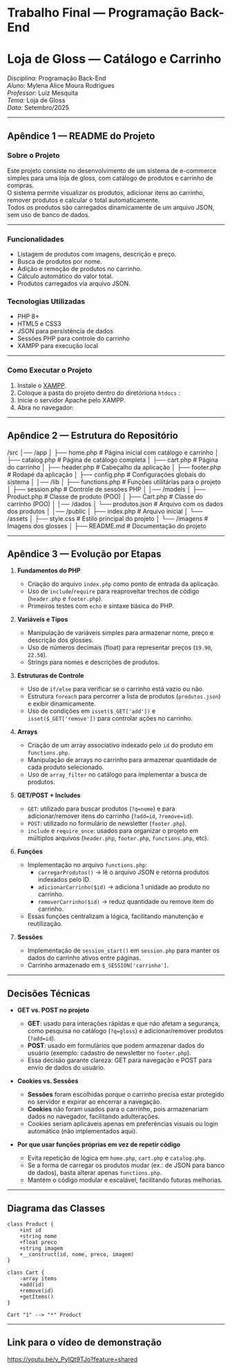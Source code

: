 # Trabalho Final — Programação Back-End
# Loja de Gloss — Catálogo e Carrinho

*Disciplina:* Programação Back-End  
*Aluno:* Mylena Alice Moura Rodrigues  
*Professor:* Luiz Mesquita  
*Tema:* Loja de Gloss  
*Data:* Setembro/2025  

---

## Apêndice 1 — README do Projeto

###  Sobre o Projeto
Este projeto consiste no desenvolvimento de um sistema de e-commerce simples para uma loja de gloss, com catálogo de produtos e carrinho de compras.  
O sistema permite visualizar os produtos, adicionar itens ao carrinho, remover produtos e calcular o total automaticamente.  
Todos os produtos são carregados dinamicamente de um arquivo JSON, sem uso de banco de dados.

---

### Funcionalidades
- Listagem de produtos com imagens, descrição e preço.
- Busca de produtos por nome.
- Adição e remoção de produtos no carrinho.
- Cálculo automático do valor total.
- Produtos carregados via arquivo JSON.



### Tecnologias Utilizadas
- PHP 8+
- HTML5 e CSS3
- JSON para persistência de dados
- Sessões PHP para controle do carrinho
- XAMPP para execução local

---

###  Como Executar o Projeto
1. Instale o [XAMPP](https://www.apachefriends.org/pt_br/index.html).
2. Coloque a pasta do projeto dentro do diretóriona `htdocs` :
3. Inicie o servidor Apache pelo XAMPP.
4. Abra no navegador:


---

## Apêndice 2 — Estrutura do Repositório


/src
│── /app
│   ├── home.php          # Página inicial com catálogo e carrinho
│   ├── catalog.php       # Página de catálogo completa
│   ├── cart.php          # Página do carrinho
│   ├── header.php        # Cabeçalho da aplicação
│   ├── footer.php        # Rodapé da aplicação
│   ├── config.php        # Configurações globais do sistema
│
│── /lib
│   ├── functions.php     # Funções utilitárias para o projeto
│   ├── session.php       # Controle de sessões PHP
│
│── /models
│   ├── Product.php       # Classe de produto (POO)
│   ├── Cart.php          # Classe do carrinho (POO)
│
│── /dados
│   └── produtos.json     # Arquivo com os dados dos produtos
│
│── /public
│   ├── index.php         # Arquivo inicial 
│   └── /assets
│       ├── style.css     # Estilo principal do projeto
│       └── /imagens      # Imagens dos glosses
│
├── README.md             # Documentação do projeto






---

## Apêndice 3 — Evolução por Etapas

1. **Fundamentos do PHP**  
   - Criação do arquivo `index.php` como ponto de entrada da aplicação.  
   - Uso de `include`/`require` para reaproveitar trechos de código (`header.php` e `footer.php`).  
   - Primeiros testes com `echo` e sintaxe básica do PHP.  

2. **Variáveis e Tipos**  
   - Manipulação de variáveis simples para armazenar nome, preço e descrição dos glosses.  
   - Uso de números decimais (float) para representar preços (`19.90`, `22.50`).  
   - Strings para nomes e descrições de produtos.  

3. **Estruturas de Controle**  
   - Uso de `if/else` para verificar se o carrinho está vazio ou não.  
   - Estrutura `foreach` para percorrer a lista de produtos (`produtos.json`) e exibir dinamicamente.  
   - Uso de condições em `isset($_GET['add'])` e `isset($_GET['remove'])` para controlar ações no carrinho.  

4. **Arrays**  
   - Criação de um array associativo indexado pelo `id` do produto em `functions.php`.  
   - Manipulação de arrays no carrinho para armazenar quantidade de cada produto selecionado.  
   - Uso de `array_filter` no catálogo para implementar a busca de produtos.  

5. **GET/POST + Includes**  
   - `GET`: utilizado para buscar produtos (`?q=nome`) e para adicionar/remover itens do carrinho (`?add=id`, `?remove=id`).  
   - `POST`: utilizado no formulário de newsletter (`footer.php`).  
   - `include` e `require_once`: usados para organizar o projeto em múltiplos arquivos (`header.php`, `footer.php`, `functions.php`, etc).  

6. **Funções**  
   - Implementação no arquivo `functions.php`:  
     - `carregarProdutos()` → lê o arquivo JSON e retorna produtos indexados pelo ID.  
     - `adicionarCarrinho($id)` → adiciona 1 unidade ao produto no carrinho.  
     - `removerCarrinho($id)` → reduz quantidade ou remove item do carrinho.  
   - Essas funções centralizam a lógica, facilitando manutenção e reutilização.  

7. **Sessões**  
   - Implementação de `session_start()` em `session.php` para manter os dados do carrinho ativos entre páginas.  
   - Carrinho armazenado em `$_SESSION['carrinho']`.  

---

## Decisões Técnicas

- **GET vs. POST no projeto**  
  - **GET**: usado para interações rápidas e que não afetam a segurança, como pesquisa no catálogo (`?q=gloss`) e adicionar/remover produtos (`?add=id`).  
  - **POST**: usado em formulários que podem armazenar dados do usuário (exemplo: cadastro de newsletter no `footer.php`).  
  - Essa decisão garante clareza: GET para navegação e POST para envio de dados do usuário.  

- **Cookies vs. Sessões**  
  - **Sessões** foram escolhidas porque o carrinho precisa estar protegido no servidor e expirar ao encerrar a navegação.  
  - **Cookies** não foram usados para o carrinho, pois armazenariam dados no navegador, facilitando adulterações.  
  - Cookies seriam aplicáveis apenas em preferências visuais ou login automático (não implementados aqui).  

- **Por que usar funções próprias em vez de repetir código**  
  - Evita repetição de lógica em `home.php`, `cart.php` e `catalog.php`.  
  - Se a forma de carregar os produtos mudar (ex.: de JSON para banco de dados), basta alterar apenas `functions.php`.  
  - Mantém o código modular e escalável, facilitando futuras melhorias.  

---

## Diagrama das Classes

    class Product {
        +int id
        +string nome
        +float preco
        +string imagem
        +__construct(id, nome, preco, imagem)
    }

    class Cart {
        -array items
        +add(id)
        +remove(id)
        +getItems()
    }

    Cart "1" --> "*" Product

---

## Link para o vídeo de  demonstração

https://youtu.be/v_PyIQt9TJo?feature=shared

